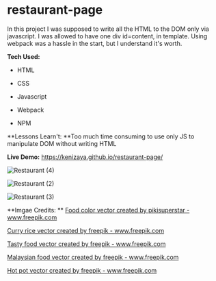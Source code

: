 # restaurant-page

In this project I was supposed to write all the HTML to the DOM only via javascript.
I was allowed to have one div id=content, in template.
Using webpack was a hassle in the start, but I understand it's worth.


**Tech Used:**

- HTML

- CSS

- Javascript

- Webpack

- NPM


**Lessons Learn't:
**Too much time consuming to use only JS to manipulate DOM without writing HTML

**Live Demo:** https://kenizaya.github.io/restaurant-page/


![Restaurant (4)](https://user-images.githubusercontent.com/104677763/171081668-14161b51-01ac-4aec-b685-dc634ea3a02f.png)


![Restaurant (2)](https://user-images.githubusercontent.com/104677763/171043431-32a9b95c-8363-4acd-9418-feeab6c63ea8.png)


![Restaurant (3)](https://user-images.githubusercontent.com/104677763/171043416-ee62efd9-6391-40bd-8175-0a8ff494e445.png)



**Imgae Credits:
**
<a href='https://www.freepik.com/vectors/food-color'>Food color vector created by pikisuperstar - www.freepik.com</a>

<a href='https://www.freepik.com/vectors/curry-rice'>Curry rice vector created by freepik - www.freepik.com</a>

<a href='https://www.freepik.com/vectors/tasty-food'>Tasty food vector created by freepik - www.freepik.com</a>

<a href='https://www.freepik.com/vectors/malaysian-food'>Malaysian food vector created by freepik - www.freepik.com</a>

<a href='https://www.freepik.com/vectors/hot-pot'>Hot pot vector created by freepik - www.freepik.com</a>
